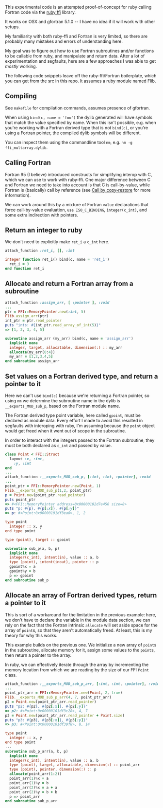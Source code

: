This experimental code is an attempted proof-of-concept for ruby calling Fortran code
via the [ruby ffi](https://github.com/ffi/ffi) library.

It works on OSX and gfortran 5.1.0 -- I have no idea if it will work with other setups.

My familiarity with both ruby-ffi and Fortran is very limited, so there are probably many
mistakes and errors of understanding here.

My goal was to figure out how to use Fortran subroutines and/or functions to be callable from
ruby, and manipulate and return data. After a lot of experimentation and segfaults, here 
are a few approaches I was able to get *mostly* working.

The following code snippets leave off the ruby-ffi/Fortran boilerplate, which you can get
from the src in this repo. It assumes a ruby module named Flib.

## Compiling

See `makefile` for compilation commands, assumes presence of gfortran.

When using `bind(c, name = 'foo')` the dylib generated will have symbols that match the
value specified by name. When this isn't possible, e.g. when you're working with a Fortran
derived type that is not `bind(c)`, or you're using a Fortran pointer, the compiled dylib
symbols will be different.

You can inspect them using the commandline tool `nm`, e.g. `nm -g ffi_multarray.dylib`.

## Calling Fortran

Fortran 95 (I believe) introduced constructs for simplifying interop with C, which we can use
to work with ruby-ffi. One major difference between C and Fortran we need to take into account
is that C is call-by-value, while Fortran is (basically) call by reference (see [Call by copy-restore](https://en.wikipedia.org/wiki/Evaluation_strategy#Call_by_copy-restore)
for more information).

We can work around this by a mixture of Fortran `value` declarations that force call-by-value
evaluation, `use ISO_C_BINDING`, `integer(c_int)`, and some extra indirection with pointers.

## Return an integer to ruby

We don't need to explicitly make `ret_i` a `c_int` here.

```ruby
attach_function :ret_i, [], :int
```

```fortran
integer function ret_i() bind(c, name = 'ret_i')
  ret_i = 3
end function ret_i
```

## Allocate and return a Fortran array from a subroutine

```ruby
attach_function :assign_arr, [ :pointer ], :void
...
ptr = FFI::MemoryPointer.new(:int, 5)
Flib.assign_arr(ptr)
int_ptr = ptr.read_pointer
puts "ints: #{int_ptr.read_array_of_int(5)}"
=> [1, 2, 3, 4, 5]
```

```fortran
subroutine assign_arr (my_arr) bind(c, name = 'assign_arr')
  implicit none
  integer, target, allocatable, dimension(:) :: my_arr
  allocate(my_arr(0:4))
  my_arr = [1,2,3,4,5]
end subroutine assign_arr
```

## Set values on a Fortran derived type, and return a pointer to it

Here we can't use `bind(c)` because we're returning a Fortran pointer, so using `nm` we 
determine the subroutine name in the dylib is `__exports_MOD_sub_p`, based on the Fortran
module name.

The Fortran derived type point variable, here called `gpoint`, must be declared as module
data. Every effort I made to avoid this resulted in segfaults with interoping with ruby,
I'm assuming because the `point` object would get freed when it went out of scope in the
subroutine.

In order to interact with the integers passed to the Fortran subroutine, they must be both
declared as `c_int` and passed by value.

```ruby
class Point < FFI::Struct
  layout :x, :int,
    :y, :int
end
...
attach_function :__exports_MOD_sub_p, [:int, :int, :pointer], :void
...
point_ptr = FFI::MemoryPointer.new(Point, 1)
Flib.__exports_MOD_sub_p(1,2, point_ptr)
p = Point.new(point_ptr.read_pointer)
puts point_ptr
=> #<FFI::MemoryPointer address=0x00000102d7e450 size=8>
puts "p: #{p}, #{p[:x]}, #{p[:y]}"
=> p: #<Point:0x00000101df3ea8>, 1, 2
```

```fortran
type point
  integer :: x, y
end type point

type (point), target :: gpoint

subroutine sub_p(a, b, p)
  implicit none
  integer(c_int), intent(in), value :: a, b
  type (point), intent(inout), pointer :: p
  gpoint%x = a
  gpoint%y = b
  p => gpoint
end subroutine sub_p
```

## Allocate an array of Fortran derived types, return a pointer to it

This is sort of a workaround for the limitation in the previous example: here, we don't have
to declare the variable in the module data section, we can rely on the fact that the Fortran
intrinsic `allocate` will set aside space for the array of `point`s, so that they aren't 
automatically freed. At least, this is my theory for why this works.

This example builds on the previous one. We initialize a new array of `point`s in the 
subroutine, allocate memory for it, assign some values to the `point`s, then return
a pointer to the array.

In ruby, we can effectively iterate through the array by incrementing the memory location from
which we are reading by the size of our FFI `Point` class.

```ruby
attach_function :__exports_MOD_sub_p_arr, [:int, :int, :pointer], :void
...
point_ptr_arr = FFI::MemoryPointer.new(Point, 2, true)
Flib.__exports_MOD_sub_p_arr(4, 7, point_ptr_arr)
p2 = Point.new(point_ptr_arr.read_pointer)
puts "p2: #{p2}, #{p2[:x]}, #{p2[:y]}"
=> p2: #<Point:0x00000101df3c28>, 4, 7
p3 = Point.new(point_ptr_arr.read_pointer + Point.size)
puts "p3: #{p3}, #{p3[:x]}, #{p3[:y]}"
=> p3: #<Point:0x00000101df39f8>, 8, 14
```

```fortran
type point
  integer :: x, y
end type point
...
subroutine sub_p_arr(a, b, p)
  implicit none
  integer(c_int), intent(in), value :: a, b
  type (point), target, allocatable, dimension(:) :: point_arr
  type (point), pointer, dimension(:) :: p
  allocate(point_arr(1:2))
  point_arr(1)%x = a
  point_arr(1)%y = b
  point_arr(2)%x = a + a
  point_arr(2)%y = b + b
  p => point_arr
end subroutine sub_p_arr
```
